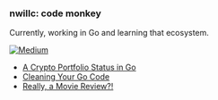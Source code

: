 ### nwillc: code monkey

Currently, working in Go and learning that ecosystem. 

[![Medium](https://img.shields.io/badge/medium-%2312100E.svg?&style=for-the-badge&logo=medium&logoColor=white)](https://medium.com/@nwillc)
<!-- BLOG-POST-LIST:START -->
- [A Crypto Portfolio Status in Go](https://nwillc.medium.com/a-crypto-portfolio-status-in-go-65f3b06c9bf1?source=rss-c9a4243d7014------2)
- [Cleaning Your Go Code](https://levelup.gitconnected.com/cleaning-your-go-code-863c6f995049?source=rss-c9a4243d7014------2)
- [Really, a Movie Review?!](https://nwillc.medium.com/really-a-movie-review-5463d9182769?source=rss-c9a4243d7014------2)
<!-- BLOG-POST-LIST:END -->
